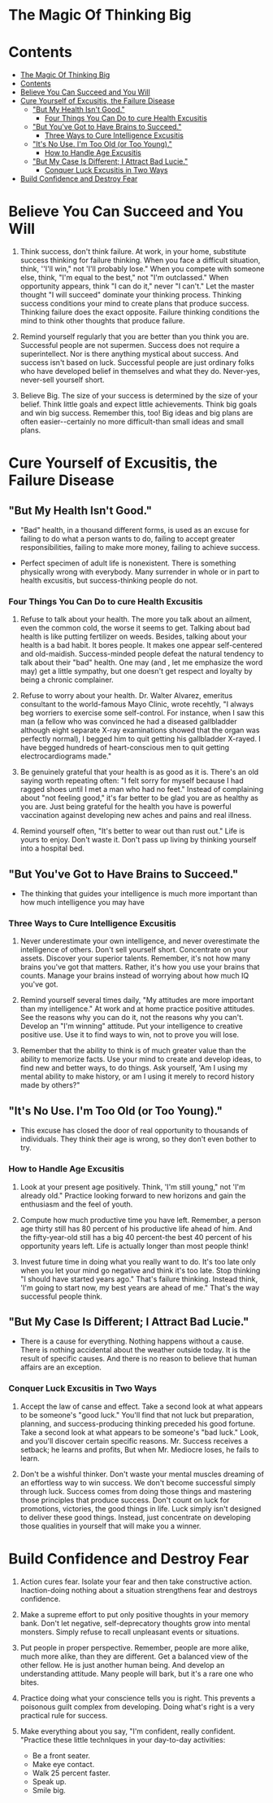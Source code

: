 # The Magic Of Thinking Big

# Contents

- [The Magic Of Thinking Big](#the-magic-of-thinking-big)
- [Contents](#contents)
- [Believe You Can Succeed and You Will](#believe-you-can-succeed-and-you-will)
- [Cure Yourself of Excusitis, the Failure Disease](#cure-yourself-of-excusitis-the-failure-disease)
  - ["But My Health Isn't Good."](#but-my-health-isnt-good)
    - [Four Things You Can Do to cure Health Excusitis](#four-things-you-can-do-to-cure-health-excusitis)
  - ["But You've Got to Have Brains to Succeed."](#but-youve-got-to-have-brains-to-succeed)
    - [Three Ways to Cure Intelligence Excusitis](#three-ways-to-cure-intelligence-excusitis)
  - ["It's No Use. I'm Too Old (or Too Young)."](#its-no-use-im-too-old-or-too-young)
    - [How to Handle Age Excusitis](#how-to-handle-age-excusitis)
  - ["But My Case Is Different; I Attract Bad Lucie."](#but-my-case-is-different-i-attract-bad-lucie)
    - [Conquer Luck Excusitis in Two Ways](#conquer-luck-excusitis-in-two-ways)
- [Build Confidence and Destroy Fear](#build-confidence-and-destroy-fear)

# Believe You Can Succeed and You Will

1. Think success, don't think failure. At work, in your home,
   substitute success thinking for failure thinking. When you
   face a difficult situation, think, ''I'll win," not 'I'll probably
   lose." When you compete with someone else, think, "I'm
   equal to the best," not "I'm outclassed." When opportunity
   appears, think "I can do it," never "I can't." Let the master
   thought "I will succeed" dominate your thinking process.
   Thinking success conditions your mind to create plans that
   produce success. Thinking failure does the exact opposite.
   Failure thinking conditions the mind to think other thoughts
   that produce failure.

2. Remind yourself regularly that you are better than you think
   you are. Successful people are not supermen. Success does
   not require a superintellect. Nor is there anything mystical
   about success. And success isn't based on luck. Successful
   people are just ordinary folks who have developed belief
   in themselves and what they do. Never-yes, never-sell
   yourself short.

3. Believe Big. The size of your success is determined by the
   size of your belief. Think little goals and expect little achievements.
   Think big goals and win big success. Remember
   this, too! Big ideas and big plans are often easier--certainly
   no more difficult-than small ideas and small plans.

# Cure Yourself of Excusitis, the Failure Disease

## "But My Health Isn't Good."

- "Bad" health, in a thousand different forms, is used as an
  excuse for failing to do what a person wants to do, failing to
  accept greater responsibilities, failing to make more money, failing to achieve success.

- Perfect specimen of adult life is nonexistent. There is something physically
  wrong with everybody. Many surrender in whole or in part to
  health excusitis, but success-thinking people do not.

### Four Things You Can Do to cure Health Excusitis

1. Refuse to talk about your health. The more you talk about
   an ailment, even the common cold, the worse it seems to
   get. Talking about bad health is like putting fertilizer on
   weeds. Besides, talking about your health is a bad habit.
   It bores people. It makes one appear self-centered and
   old-maidish. Success-minded people defeat the natural
   tendency to talk about their "bad" health. One may (and ,
   let me emphasize the word may) get a little sympathy, but
   one doesn't get respect and loyalty by being a chronic
   complainer.

2. Refuse to worry about your health. Dr. Walter Alvarez,
   emeritus consultant to the world-famous Mayo Clinic,
   wrote recehtly, "I always beg worriers to exercise some self-control.
   For instance, when I saw this man (a fellow who was convinced he had a diseased
   gallbladder although eight separate X-ray examinations showed that the organ was
   perfectly normal), I begged him to quit getting his gallbladder X-rayed. I have
   begged hundreds of heart-conscious men to quit getting electrocardiograms made."

3. Be genuinely grateful that your health is as good as it is.
   There's an old saying worth repeating often: "I felt sorry for
   myself because I had ragged shoes until I met a man who had
   no feet." Instead of complaining about "not feeling good,"
   it's far better to be glad you are as healthy as you are. Just
   being grateful for the health you have is powerful vaccination
   against developing new aches and pains and real illness.

4. Remind yourself often, "It's better to wear out than rust
   out." Life is yours to enjoy. Don't waste it. Don't pass up
   living by thinking yourself into a hospital bed.

## "But You've Got to Have Brains to Succeed."

- The thinking that guides your intelligence is much more important than
  how much intelligence you may have

### Three Ways to Cure Intelligence Excusitis

1. Never underestimate your own intelligence, and never
   overestimate the intelligence of others. Don't sell yourself
   short. Concentrate on your assets. Discover your superior
   talents. Remember, it's not how many brains you've got
   that matters. Rather, it's how you use your brains that
   counts. Manage your brains instead of worrying about how
   much IQ you've got.

2. Remind yourself several times daily, "My attitudes are more
   important than my intelligence." At work and at home
   practice positive attitudes. See the reasons why you can do
   it, not the reasons why you can't. Develop an "I'm winning"
   attitude. Put your intelligence to creative positive use. Use it
   to find ways to win, not to prove you will lose.

3. Remember that the ability to think is of much greater
   value than the ability to memorize facts. Use your mind
   to create and develop ideas, to find new and better ways,
   to do things. Ask yourself, 'Am I using my mental ability
   to make history, or am I using it merely to record history
   made by others?"

## "It's No Use. I'm Too Old (or Too Young)."

- This excuse has closed the door of real opportunity to thousands of individuals.
  They think their age is wrong, so they don't even bother to try.

### How to Handle Age Excusitis

1. Look at your present age positively. Think, 'I'm still
   young," not 'I'm already old." Practice looking forward to new
   horizons and gain the enthusiasm and the feel of youth.

2. Compute how much productive time you have left.
   Remember, a person age thirty still has 80 percent of his productive life ahead of him. And the fifty-year-old still has a big 40 percent-the best 40 percent of his opportunity years left. Life
   is actually longer than most people think!

3. Invest future time in doing what you really want to do.
   It's too late only when you let your mind go negative and think
   it's too late. Stop thinking "I should have started years ago."
   That's failure thinking. Instead think, 'I'm going to start now,
   my best years are ahead of me." That's the way successful people
   think.

## "But My Case Is Different; I Attract Bad Lucie."

- There is a cause for everything.
  Nothing happens without a cause. There is nothing accidental
  about the weather outside today. It is the result of specific causes.
  And there is no reason to believe that human affairs are an exception.

### Conquer Luck Excusitis in Two Ways

1. Accept the law of canse and effect. Take a second look at
   what appears to be someone's "good luck." You'll find that
   not luck but preparation, planning, and success-producing
   thinking preceded his good fortune. Take a second look at
   what appears to be someone's "bad luck." Look, and you'll
   discover certain specific reasons. Mr. Success receives a setback;
   he learns and profits, But when Mr. Mediocre loses, he fails to learn.

2. Don't be a wishful thinker. Don't waste your mental muscles dreaming of an
   effortless way to win success. We don't
   become successful simply through luck. Success comes
   from doing those things and mastering those principles
   that produce success. Don't count on luck for promotions,
   victories, the good things in life. Luck simply isn't designed
   to deliver these good things. Instead, just concentrate on
   developing those qualities in yourself that will make you a
   winner.

# Build Confidence and Destroy Fear

1. Action cures fear. Isolate your fear and then take
   constructive action. Inaction-doing nothing about a
   situation strengthens fear and destroys confidence.

2. Make a supreme effort to put only positive thoughts in
   your memory bank. Don't let negative, self-deprecatory
   thoughts grow into mental monsters. Simply refuse to
   recall unpleasant events or situations.

3. Put people in proper perspective. Remember, people are
   more alike, much more alike, than they are different. Get a
   balanced view of the other fellow. He is just another human
   being. And develop an understanding attitude. Many people
   will bark, but it's a rare one who bites.

4. Practice doing what your conscience tells you is right. This
   prevents a poisonous guilt complex from developing. Doing
   what's right is a very practical rule for success.

5. Make everything about you say, "I'm confident, really confident.
   "Practice these little technIques in your day-to-day
   activities:
   - Be a front seater.
   - Make eye contact.
   - Walk 25 percent faster.
   - Speak up.
   - Smile big.
